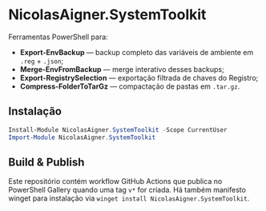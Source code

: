 # NicolasAigner.SystemToolkit

Ferramentas PowerShell para:

* **Export-EnvBackup** — backup completo das variáveis de ambiente em `.reg` + `.json`;
* **Merge-EnvFromBackup** — merge interativo desses backups;
* **Export-RegistrySelection** — exportação filtrada de chaves do Registro;
* **Compress-FolderToTarGz** — compactação de pastas em `.tar.gz`.

## Instalação

```powershell
Install-Module NicolasAigner.SystemToolkit -Scope CurrentUser
Import-Module NicolasAigner.SystemToolkit
```

## Build & Publish

Este repositório contém workflow GitHub Actions que publica no PowerShell Gallery quando uma tag `v*` for criada. Há também manifesto winget para instalação via `winget install NicolasAigner.SystemToolkit`.
